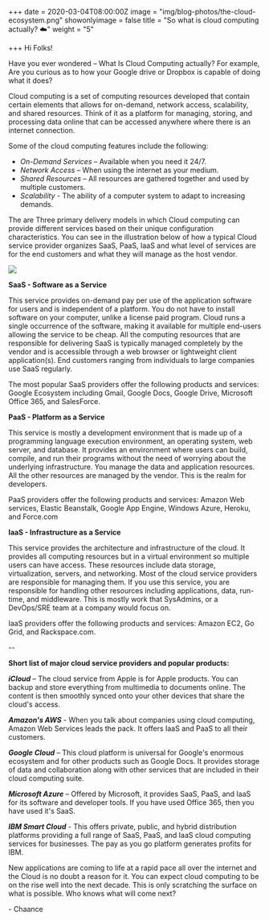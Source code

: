 +++
date = 2020-03-04T08:00:00Z
image = "img/blog-photos/the-cloud-ecosystem.png"
showonlyimage = false
title = "So what is cloud computing actually? ☁️"
weight = "5"

+++
Hi Folks!

Have you ever wondered – What Is Cloud Computing actually? For example, Are you curious as to how your Google drive or Dropbox is capable of doing what it does?

Cloud computing is a set of computing resources developed that contain certain elements that allows for on-demand, network access, scalability, and shared resources. Think of it as a platform for managing, storing, and processing data online that can be accessed anywhere where there is an internet connection.

Some of the cloud computing features include the following:

* _On-Demand Services_ – Available when you need it 24/7.
* _Network Access_ – When using the internet as your medium.
* _Shared Resources_ – All resources are gathered together and used by multiple customers.
* _Scalability_ - The ability of a computer system to adapt to increasing demands.

The are Three primary delivery models in which Cloud computing can provide different services based on their unique configuration characteristics. You can see in the illustration below of how a typical Cloud service provider organizes  SaaS, PaaS, IaaS and what level of services are for the end customers and what they will manage as the host vendor.

![](/img/blog-photos/cloud-computing-illustration.png)

**SaaS - Software as a Service**

This service provides on-demand pay per use of the application software for users and is independent of a platform. You do not have to install software on your computer, unlike a license paid program. Cloud runs a single occurrence of the software, making it available for multiple end-users allowing the service to be cheap. All the computing resources that are responsible for delivering SaaS is typically managed completely by the vendor and is accessible through a web browser or lightweight client application(s). End customers ranging from individuals to large companies use SaaS regularly.

The most popular SaaS providers offer the following products and services: Google Ecosystem including Gmail, Google Docs, Google Drive, Microsoft Office 365, and SalesForce.

**PaaS - Platform as a Service**

This service is mostly a development environment that is made up of a programming language execution environment, an operating system, web server, and database. It provides an environment where users can build, compile, and run their programs without the need of worrying about the underlying infrastructure. You manage the data and application resources. All the other resources are managed by the vendor. This is the realm for developers.

PaaS providers offer the following products and services: Amazon Web services, Elastic Beanstalk, Google App Engine, Windows Azure, Heroku, and Force.com

**IaaS - Infrastructure as a Service**

This service provides the architecture and infrastructure of the cloud. It provides all computing resources but in a virtual environment so multiple users can have access. These resources include data storage, virtualization, servers, and networking. Most of the cloud service providers are responsible for managing them. If you use this service, you are responsible for handling other resources including applications, data, run-time, and middleware. This is mostly work that SysAdmins, or a DevOps/SRE team at a company would focus on.

IaaS providers offer the following products and services: Amazon EC2, Go Grid, and Rackspace.com.

\--

**Short list of major cloud service providers and popular products:**

**_iCloud_** – The cloud service from Apple is for Apple products. You can backup and store everything from multimedia to documents online. The content is then smoothly synced onto your other devices that share the cloud's access.

**_Amazon's AWS_** - When you talk about companies using cloud computing, Amazon Web Services leads the pack. It offers IaaS and PaaS to all their customers.

**_Google Cloud_** – This cloud platform is universal for Google's enormous ecosystem and for other products such as Google Docs. It provides storage of data and collaboration along with other services that are included in their cloud computing suite.

**_Microsoft Azure_** – Offered by Microsoft, it provides SaaS, PaaS, and IaaS for its software and developer tools. If you have used Office 365, then you have used it's SaaS.

**_IBM Smart Cloud_** - This offers private, public, and hybrid distribution platforms providing a full range of SaaS, PaaS, and IaaS cloud computing services for businesses. The pay as you go platform generates profits for IBM.

New applications are coming to life at a rapid pace all over the internet and the Cloud is no doubt a reason for it. You can expect cloud computing to be on the rise well into the next decade. This is only scratching the surface on what is possible. Who knows what will come next?

\- Chaance